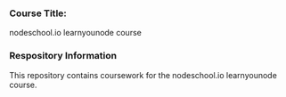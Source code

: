 ### Course Title: 
nodeschool.io learnyounode course

### Respository Information
This repository contains coursework for the nodeschool.io learnyounode course.

